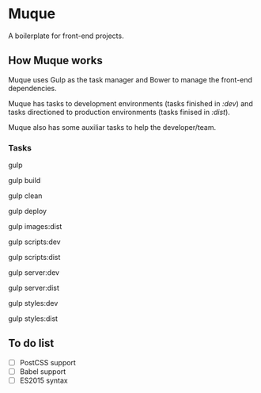 # Muque
A boilerplate for front-end projects.

## How Muque works
Muque uses Gulp as the task manager and Bower to manage the front-end dependencies.

Muque has tasks to development environments (tasks finished in *:dev*) and tasks directioned to production environments (tasks finised in *:dist*).

Muque also has some auxiliar tasks to help the developer/team.

### Tasks

gulp

gulp build

gulp clean

gulp deploy

gulp images:dist

gulp scripts:dev

gulp scripts:dist

gulp server:dev

gulp server:dist

gulp styles:dev

gulp styles:dist

## To do list
- [ ] PostCSS support
- [ ] Babel support
- [ ] ES2015 syntax
